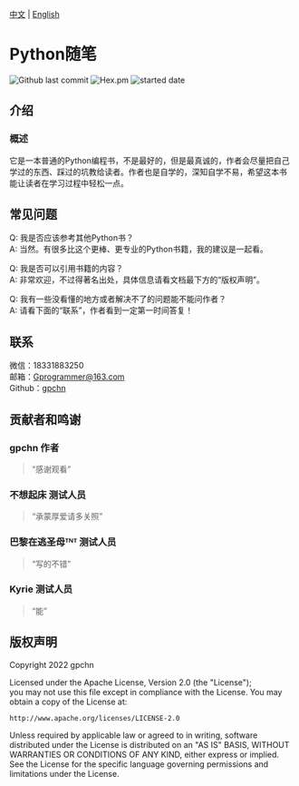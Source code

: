 [中文](https://github.com/gpchn/How-to-get-started-programming-python/blob/main/README_zh.md) | [English](https://github.com/gpchn/How-to-get-started-programming-python/blob/main/README.md)
# Python随笔

![Github last commit](https://img.shields.io/github/last-commit/gpchn/How-to-get-started-programming-python)
![Hex.pm](https://img.shields.io/hexpm/l/plug)
![started date](https://img.shields.io/badge/started%20date-2022%2007%2010-brightgreen)

## 介绍

### 概述
它是一本普通的Python编程书，不是最好的，但是最真诚的，作者会尽量把自己
学过的东西、踩过的坑教给读者。作者也是自学的，深知自学不易，希望这本书
能让读者在学习过程中轻松一点。

## 常见问题
Q: 我是否应该参考其他Python书？  
A: 当然。有很多比这个更棒、更专业的Python书籍，我的建议是一起看。
  
Q: 我是否可以引用书籍的内容？  
A: 非常欢迎，不过得著名出处，具体信息请看文档最下方的“版权声明”。
  
Q: 我有一些没看懂的地方或者解决不了的问题能不能问作者？  
A: 请看下面的“联系”，作者看到一定第一时间答复！

## 联系
微信：18331883250  
邮箱：Gprogrammer@163.com  
Github：[gpchn](https://github.com/gpchn/)

## 贡献者和鸣谢
### gpchn 作者
> “感谢观看”  

### 不想起床 测试人员
> “承蒙厚爱请多关照”  

### 巴黎在逃圣母ᵀᴺᵀ 测试人员
> “写的不错”  

### Kyrie 测试人员
> “能”

## 版权声明
Copyright 2022 gpchn  
  
Licensed under the Apache License, Version 2.0 (the "License");  
you may not use this file except in compliance with the License.
You may obtain a copy of the License at:  
  
    http://www.apache.org/licenses/LICENSE-2.0  
  
Unless required by applicable law or agreed to in writing, software
distributed under the License is distributed on an "AS IS" BASIS,
WITHOUT WARRANTIES OR CONDITIONS OF ANY KIND, either express or implied.
See the License for the specific language governing permissions and
limitations under the License.  
